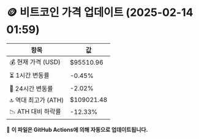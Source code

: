 # 🪙 비트코인 가격 업데이트 (2025-02-14 01:59)

| 항목                | 값 |
|--------------------|----------------|
| 💰 현재 가격 (USD) | $95510.96 |
| ⏳ 1시간 변동률    | -0.45% |
| 📆 24시간 변동률   | -2.02% |
| 🔝 역대 최고가 (ATH) | $109021.48 |
| 📉 ATH 대비 하락률 | -12.33% |

🔄 **이 파일은 GitHub Actions에 의해 자동으로 업데이트됩니다.**
